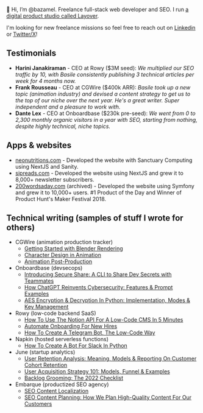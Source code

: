 👋 Hi, I’m @bazamel. Freelance full-stack web developer and SEO. I run [a digital product studio called Layover](https://layover.studio).

I'm looking for new freelance missions so feel free to reach out on [Linkedin](https://linkedin.com/in/bazamel) or [Twitter/X](https://twitter.com/bazamel_)!

## Testimonials

-   **Harini Janakiraman** - CEO at Rowy ($3M seed): *We multiplied our SEO traffic by 10, with Basile consistently publishing 3 technical articles per week for 4 months now.*
-   **Frank Rousseau** - CEO at CGWire ($400k ARR): *Basile took up a new topic (animation industry) and devised a content strategy to get us to the top of our niche over the next year. He's a great writer. Super independent and a pleasure to work with.*
-   **Dante Lex** - CEO at Onboardbase ($230k pre-seed): *We went from 0 to 2,300 monthly organic visitors in a year with SEO, starting from nothing, despite highly technical, niche topics.*

## Apps & websites

-   [neonutritions.com](https://neonutritions.com) - Developed the website with Sanctuary Computing using NextJS and Sanity.
-   [sipreads.com](https://sipreads.com) - Developed the website using NextJS and grew it to 8,000+ newsletter subscribers.
-   [200wordsaday.com](https://www.producthunt.com/products/200-words-a-day) (archived) - Developed the website using Symfony and grew it to 10,000+ users. #1 Product of the Day and Winner of Product Hunt's Maker Festival 2018.

## Technical writing (samples of stuff I wrote for others)

- CGWire (animation production tracker)
    -   [Getting Started with Blender Rendering](https://blog.cg-wire.com/getting-started-with-blender-rendering/)
    -   [Character Design in Animation](https://blog.cg-wire.com/character-design-animation/)
    -   [Animation Post-Production](https://blog.cg-wire.com/animation-post-production-definition-process-overview/)
- Onboardbase (devsecops)
    -   [Introducing Secure Share: A CLI to Share Dev Secrets with Teammates](https://onboardbase.com/blog/secure-share/)
    -   [How ChatGPT Reinvents Cybersecurity: Features & Prompt Examples](https://onboardbase.com/blog/chatgpt-reinvents-cybersecurity/)
    -   [AES Encryption & Decryption In Python: Implementation, Modes & Key Management](https://onboardbase.com/blog/aes-encryption-decryption/)
- Rowy (low-code backend SaaS)
    -   [How To Use The Notion API For A Low-Code CMS In 5 Minutes](https://www.rowy.io/blog/notion-api)
    -   [Automate Onboarding For New Hires](https://www.rowy.io/blog/automate-onboarding)
    -   [How To Create A Telegram Bot, The Low-Code Way](https://www.rowy.io/blog/create-telegram-bot)
- Napkin (hosted serverless functions)
    -   [How To Create A Bot For Slack In Python](https://www.napkin.io/blog/how-to-make-slack-bot-reminder-9-steps)
- June (startup analytics)
    -   [User Retention Analysis: Meaning, Models & Reporting On Customer Cohort Retention](https://www.june.so/blog/user-retention-analysis-meaning-models-reporting-on-customer-cohort-retention)
    -   [User Acquisition Strategy 101: Models, Funnel & Examples](https://www.june.so/blog/user-acquisition-strategy-101-models-funnel-examples)
    -   [Backlog Grooming: The 2022 Checklist](https://www.june.so/blog/backlog-grooming-the-2022-checklist)
- Embarque (productized SEO agency)
    -   [SEO Content Localization](https://www.embarque.io/post/content-localization)
    -   [SEO Content Planning: How We Plan High-Quality Content For Our Customers](https://www.embarque.io/post/content-planning)
